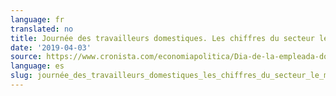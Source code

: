 ```yaml
---
language: fr
translated: no
title: Journée des travailleurs domestiques. Les chiffres du secteur le moins protégé
date: '2019-04-03'
source: https://www.cronista.com/economiapolitica/Dia-de-la-empleada-domestica-los-numeros-del-sector-mas-desprotegido-20190403-0052.html
language: es
slug: journée_des_travailleurs_domestiques_les_chiffres_du_secteur_le_moins_protégé
---
```




